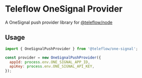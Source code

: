 # Teleflow OneSignal Provider

A OneSignal push provider library for [@teleflow/node](https://github.com/khulnasoft/teleflow)

## Usage

```javascript
import { OneSignalPushProvider } from '@teleflow/one-signal';

const provider = new OneSignalPushProvider({
  appId: process.env.ONE_SIGNAL_APP_ID,
  apiKey: process.env.ONE_SIGNAL_API_KEY,
});
```
